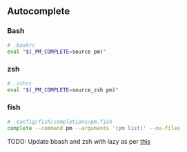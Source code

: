 ## Autocomplete

### Bash

```bash
# .bashrc
eval "$(_PM_COMPLETE=source pm)"
````

### zsh

```bash
# .zshrc
eval "$(_PM_COMPLETE=source_zsh pm)"
```

### fish

```bash
# .config/fish/completions/pm.fish
complete --command pm --arguments '(pm list)' --no-files
```

TODO: Update bbash and zsh with lazy as per [this](http://click.palletsprojects.com/en/7.x/bashcomplete/#activation-script)
